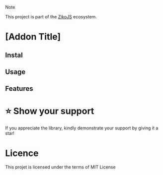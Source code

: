 > [!NOTE]  
> This project is part of the [ZikoJS](https://github.com/zakarialaoui10/ziko.js) ecosystem.

# [Addon Title] 

<!-- Overview Or Description-->

## Instal 

## Usage

## Features

# ⭐️ Show your support

If you appreciate the library, kindly demonstrate your support by giving it a star!<br>

<!--## Financial support-->

# Licence
This projet is licensed under the terms of MIT License
